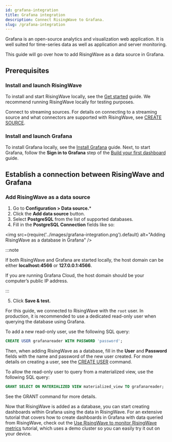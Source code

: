 ```yaml
---
id: grafana-integration
title: Grafana integration
description: Connect RisingWave to Grafana.
slug: /grafana-integration
---
```


Grafana is an open-source analytics and visualization web application. It is well suited for time-series data as well as application and server monitoring. 

This guide will go over how to add RisingWave as a data source in Grafana. 

## Prerequisites

### Install and launch RisingWave

To install and start RisingWave locally, see the [Get started](..//docs/get-started.md) guide. We recommend running RisingWave locally for testing purposes. 

Connect to streaming sources. For details on connecting to a streaming source and what connectors are supported with RisingWave, see [CREATE SOURCE](../docs/sql/commands/sql-create-source.md).

### Install and launch Grafana

To install Grafana locally, see the [Install Grafana](https://grafana.com/docs/grafana/latest/setup-grafana/installation/) guide. Next, to start Grafana, follow the ****Sign in to Grafana**** step of the [Build your first dashboard](https://grafana.com/docs/grafana/latest/getting-started/build-first-dashboard/) guide. 

## Establish a connection between RisingWave and Grafana

### Add RisingWave as a data source

1. Go to **Configuration > Data source.***
2. Click the **Add data source** button.
3. Select **PostgreSQL** from the list of supported databases.
4. Fill in the **PostgreSQL Connection** fields like so:

<img
  src={require('../images/grafana-integration.png').default}
  alt="Adding RisingWave as a database in Grafana"
/>

:::note 

If both RisingWave and Grafana are started locally, the host domain can be either **localhost:4566** or **127.0.0.1:4566**.

If you are running Grafana Cloud, the host domain should be your computer’s public IP address.

:::

5. Click **Save & test.**

For this guide, we connected to RisingWave with the `root` user. In production, it is recommended to use a dedicated read-only user when querying the database using Grafana.

To add a new read-only user, use the following SQL query:

```sql
CREATE USER grafanareader WITH PASSWORD 'password';
```

Then, when adding RisingWave as a database, fill in the **User** and **Password** fields with the name and password of the new user created. For more details on creating a user, see the [CREATE USER](../docs/sql/commands/sql-create-user.md) command. 

To allow the read-only user to query from a materialized view, use the following SQL query:

```sql
GRANT SELECT ON MATERIALIZED VIEW materialized_view TO grafanareader;
```

See the GRANT command for more details.

Now that RisingWave is added as a database, you can start creating dashboards within Grafana using the data in RisingWave. For an extensive tutorial that covers how to create dashboards in Grafana with data queried from RisingWave, check out the [Use RisingWave to monitor RisingWave metrics](../docs/tutorials/monitor-rw-metrics.md) tutorial, which uses a demo cluster so you can easily try it out on your device.